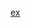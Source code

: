 [ex](https://phanbaokhang0205.github.io/Game-Training/phase-1/common_components_in_games/ex/ex.html)